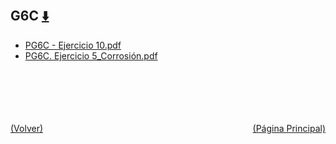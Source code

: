 
<html>
<body>
<h2>G6C <a href="https://downgit.github.io/#/home?url=https://github.com/Apuntes-FIUBA/Apuntes-Electronica/tree/main/83 - Química/8301 - Quimica/Guias de Problemas/Problemas Resueltos/G6C" style="font-size:20px">  ⬇️ </a></h2>
<ul>
    <li><a href="PG6C - Ejercicio 10.pdf">PG6C - Ejercicio 10.pdf</a></li>
    <li><a href="PG6C. Ejercicio 5_Corrosión.pdf">PG6C. Ejercicio 5_Corrosión.pdf</a></li>
</ul>
</body>
</html>












<br><br><br><br><br><a href="../" style="float: left">(Volver)</a> <a href="https://apuntes-fiuba.github.io/Apuntes-Electronica" style="float: right">(Página Principal)</a>
